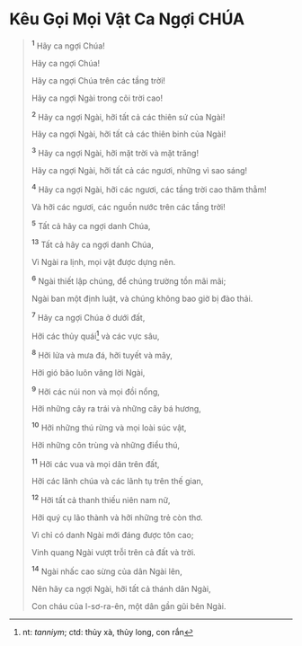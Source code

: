 # Kêu Gọi Mọi Vật Ca Ngợi CHÚA

> <sup><b>1</b></sup> Hãy ca ngợi Chúa!
>
> Hãy ca ngợi Chúa!
>
> Hãy ca ngợi Chúa trên các tầng trời!
>
> Hãy ca ngợi Ngài trong cõi trời cao!
>
> <sup><b>2</b></sup> Hãy ca ngợi Ngài, hỡi tất cả các thiên sứ của Ngài!
>
> Hãy ca ngợi Ngài, hỡi tất cả các thiên binh của Ngài!
>
> <sup><b>3</b></sup> Hãy ca ngợi Ngài, hỡi mặt trời và mặt trăng!
>
> Hãy ca ngợi Ngài, hỡi tất cả các ngươi, những vì sao sáng!
>
> <sup><b>4</b></sup> Hãy ca ngợi Ngài, hỡi các ngươi, các tầng trời cao thăm thẳm!
>
> Và hỡi các ngươi, các nguồn nước trên các tầng trời!
>
> <sup><b>5</b></sup> Tất cả hãy ca ngợi danh Chúa,
>
> <sup><b>13</b></sup> Tất cả hãy ca ngợi danh Chúa,
>
> Vì Ngài ra lịnh, mọi vật được dựng nên.
>
> <sup><b>6</b></sup> Ngài thiết lập chúng, để chúng trường tồn mãi mãi;
>
> Ngài ban một định luật, và chúng không bao giờ bị đào thải.
>
> <sup><b>7</b></sup> Hãy ca ngợi Chúa ở dưới đất,
>
> Hỡi các thủy quái[^1-227c9aa6-c135-482a-b259-ab952bd86e49] và các vực sâu,
>
> <sup><b>8</b></sup> Hỡi lửa và mưa đá, hỡi tuyết và mây,
>
> Hỡi gió bão luôn vâng lời Ngài,
>
> <sup><b>9</b></sup> Hỡi các núi non và mọi đồi nổng,
>
> Hỡi những cây ra trái và những cây bá hương,
>
> <sup><b>10</b></sup> Hỡi những thú rừng và mọi loài súc vật,
>
> Hỡi những côn trùng và những điểu thú,
>
> <sup><b>11</b></sup> Hỡi các vua và mọi dân trên đất,
>
> Hỡi các lãnh chúa và các lãnh tụ trên thế gian,
>
> <sup><b>12</b></sup> Hỡi tất cả thanh thiếu niên nam nữ,
>
> Hỡi quý cụ lão thành và hỡi những trẻ còn thơ.
>
> Vì chỉ có danh Ngài mới đáng được tôn cao;
>
> Vinh quang Ngài vượt trỗi trên cả đất và trời.
>
> <sup><b>14</b></sup> Ngài nhấc cao sừng của dân Ngài lên,
>
> Nên hãy ca ngợi Ngài, hỡi tất cả thánh dân Ngài,
>
> Con cháu của I-sơ-ra-ên, một dân gần gũi bên Ngài.

[^1-227c9aa6-c135-482a-b259-ab952bd86e49]: nt: _tanniym_; ctd: thủy xà, thủy long, con rắn
